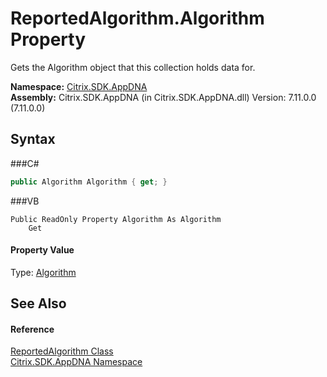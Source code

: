 # ReportedAlgorithm.Algorithm Property 
 

Gets the Algorithm object that this collection holds data for.

**Namespace:**&nbsp;<a href="N_Citrix_SDK_AppDNA">Citrix.SDK.AppDNA</a><br />**Assembly:**&nbsp;Citrix.SDK.AppDNA (in Citrix.SDK.AppDNA.dll) Version: 7.11.0.0 (7.11.0.0)

## Syntax

###C#
```csharp
public Algorithm Algorithm { get; }
```

###VB
```vbnet
Public ReadOnly Property Algorithm As Algorithm
	Get
```


#### Property Value
Type: <a href="T_Citrix_SDK_AppDNA_Algorithm">Algorithm</a>

## See Also


#### Reference
<a href="T_Citrix_SDK_AppDNA_ReportedAlgorithm">ReportedAlgorithm Class</a><br /><a href="N_Citrix_SDK_AppDNA">Citrix.SDK.AppDNA Namespace</a><br />